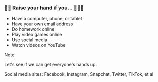 ### 🙋🏻 Raise your hand if you... 🙋🏾‍♂️

* <!-- .element: class="fragment" --> Have a computer, phone, or tablet
* <!-- .element: class="fragment" --> Have your own email address
* <!-- .element: class="fragment" --> Do homework online
* <!-- .element: class="fragment" --> Play video games online
* <!-- .element: class="fragment" --> Use social media
* <!-- .element: class="fragment" --> Watch videos on YouTube

Note:

Let's see if we can get everyone's hands up.

Social media sites: Facebook, Instagram, Snapchat, Twitter, TikTok, et al
